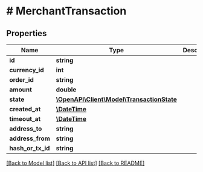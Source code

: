 # # MerchantTransaction

## Properties

Name | Type | Description | Notes
------------ | ------------- | ------------- | -------------
**id** | **string** |  | [optional]
**currency_id** | **int** |  | [optional]
**order_id** | **string** |  | [optional]
**amount** | **double** |  | [optional]
**state** | [**\OpenAPI\Client\Model\TransactionState**](TransactionState.md) |  | [optional]
**created_at** | [**\DateTime**](\DateTime.md) |  | [optional]
**timeout_at** | [**\DateTime**](\DateTime.md) |  | [optional]
**address_to** | **string** |  | [optional]
**address_from** | **string** |  | [optional]
**hash_or_tx_id** | **string** |  | [optional]

[[Back to Model list]](../../README.md#models) [[Back to API list]](../../README.md#endpoints) [[Back to README]](../../README.md)
